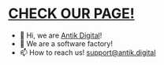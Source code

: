 # [CHECK OUR PAGE!](https://antik-digital.github.io)
- 👋 Hi, we are [Antik Digital](https://antik-digital.github.io)!
- 👀 We are a software factory!
- 📫 How to reach us! [support@antik.digital](mailto:support@antik.digital?subject=[GitHub]%20Source%20Han%20Sans)
